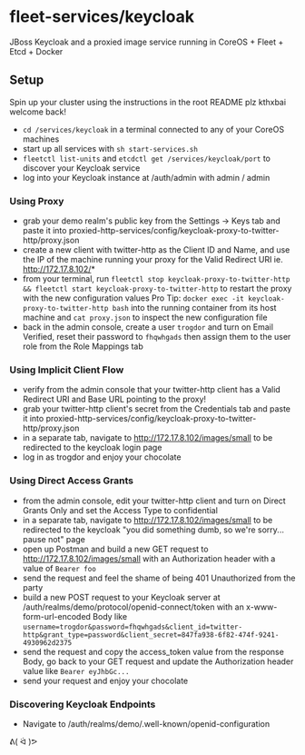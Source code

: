 # fleet-services/keycloak
JBoss Keycloak and a proxied image service running in CoreOS + Fleet + Etcd + Docker

## Setup
Spin up your cluster using the instructions in the root README plz kthxbai welcome back!
* ```cd /services/keycloak``` in a terminal connected to any of your CoreOS machines
* start up all services with ```sh start-services.sh```
* ```fleetctl list-units``` and ```etcdctl get /services/keycloak/port``` to discover your Keycloak service
* log into your Keycloak instance at /auth/admin with admin / admin

### Using Proxy
* grab your demo realm's public key from the Settings -> Keys tab and paste it into proxied-http-services/config/keycloak-proxy-to-twitter-http/proxy.json
* create a new client with twitter-http as the Client ID and Name, and use the IP of the machine running your proxy for the Valid Redirect URI ie. http://172.17.8.102/*
* from your terminal, run ```fleetctl stop keycloak-proxy-to-twitter-http && fleetctl start keycloak-proxy-to-twitter-http``` to restart the proxy with the new configuration values
  Pro Tip: ```docker exec -it keycloak-proxy-to-twitter-http bash``` into the running container from its host machine and ```cat proxy.json``` to inspect the new configuration file
* back in the admin console, create a user ```trogdor``` and turn on Email Verified, reset their password to ```fhqwhgads``` then assign them to the user role from the Role Mappings tab

### Using Implicit Client Flow
* verify from the admin console that your twitter-http client has a Valid Redirect URI and Base URL pointing to the proxy!
* grab your twitter-http client's secret from the Credentials tab and paste it into proxied-http-services/config/keycloak-proxy-to-twitter-http/proxy.json
* in a separate tab, navigate to http://172.17.8.102/images/small to be redirected to the keycloak login page
* log in as trogdor and enjoy your chocolate

### Using Direct Access Grants
* from the admin console, edit your twitter-http client and turn on Direct Grants Only and set the Access Type to confidential
* in a separate tab, navigate to http://172.17.8.102/images/small to be redirected to the keycloak "you did something dumb, so we're sorry... pause not" page
* open up Postman and build a new GET request to http://172.17.8.102/images/small with an Authorization header with a value of ```Bearer foo```
* send the request and feel the shame of being 401 Unauthorized from the party
* build a new POST request to your Keycloak server at /auth/realms/demo/protocol/openid-connect/token with an x-www-form-url-encoded Body like ```username=trogdor&password=fhqwhgads&client_id=twitter-http&grant_type=password&client_secret=847fa938-6f82-474f-9241-4930962d2375```
* send the request and copy the access_token value from the response Body, go back to your GET request and update the Authorization header value like ```Bearer eyJhbGc...```
* send your request and enjoy your chocolate

### Discovering Keycloak Endpoints
* Navigate to /auth/realms/demo/.well-known/openid-configuration

ᕕ( ᐛ )ᕗ
